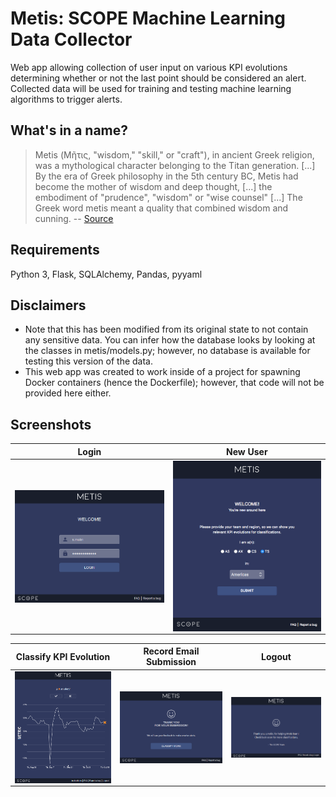 # Metis: SCOPE Machine Learning Data Collector
Web app allowing collection of user input on various KPI evolutions determining whether or not the last point should be considered an alert. Collected data will be used for training and testing machine learning algorithms to trigger alerts.

## What's in a name?
> Metis (Μῆτις, "wisdom," "skill," or "craft"), in ancient Greek religion, was a mythological character belonging to the Titan generation. [...] By the era of Greek philosophy in the 5th century BC, Metis had become the mother of wisdom and deep thought, [...] the embodiment of "prudence", "wisdom" or "wise counsel" [...] The Greek word metis meant a quality that combined wisdom and cunning. -- [Source](https://en.wikipedia.org/wiki/Metis_(mythology))

## Requirements
Python 3, Flask, SQLAlchemy, Pandas, pyyaml

## Disclaimers
- Note that this has been modified from its original state to not contain any sensitive data. You can infer how the database looks by looking at the classes in metis/models.py; however, no database is available for testing this version of the data.
- This web app was created to work inside of a project for spawning Docker containers (hence the Dockerfile); however, that code will not be provided here either.

## Screenshots
|Login|New User|
| :---: | :---: |
|<img src="Metis%20Screenshots/metis_login_confluence.png?raw=true" align="center" width="300" alt="Metis Login">|<img src="Metis%20Screenshots/metis_new_user_confluence.png?raw=true" align="center" width="300" alt="Metis New User">|

|Classify KPI Evolution|Record Email Submission|Logout|
| :---: | :---: | :---: |
|<img src="Metis%20Screenshots/metis_classify_example.png?raw=true" align="center" width="300" alt="Metis Classify">|<img src="Metis%20Screenshots/metis_record_email_submission.png?raw=true" align="center" width="300" alt="Metis Accept Email Submission">|<img src="Metis%20Screenshots/metis_logout_confluence.png?raw=true" align="center" width="300" alt="Metis Logout">|

